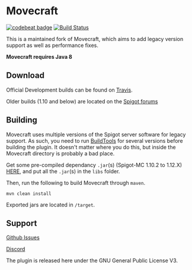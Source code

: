 Movecraft
======
[![codebeat badge](https://codebeat.co/badges/77751ae4-80f7-460a-a225-0e3ae8cbbab1)](https://codebeat.co/projects/github-com-apdevteam-movecraft-master)
[![Build Status](https://travis-ci.org/APDevTeam/Movecraft.svg?branch=master)](https://travis-ci.org/APDevTeam/Movecraft)

This is a maintained fork of Movecraft, which aims to add legacy version support as well as performance fixes.

**Movecraft requires Java 8**

## Download

Official Development builds can be found on [Travis](https://travis-ci.org/APDevTeam/Movecraft).

Older builds (1.10 and below) are located on the [Spigot forums](https://www.spigotmc.org/resources/movecraft.31321/)

## Building
Movecraft uses multiple versions of the Spigot server software for legacy support. As such, you need to run [BuildTools](https://www.spigotmc.org/wiki/buildtools/) for several versions before building the plugin. It doesn't matter where you do this, but inside the Movecraft directory is probably a bad place.

Get some pre-compiled dependancy `.jar`(s) (Spigot-MC 1.10.2 to 1.12.X) [HERE](https://drive.google.com/drive/folders/11yJICZ8IlmV3uEw1QPp9fMmNIJsW57RU?usp=sharing), and put all the `.jar`(s) in the `libs` folder.

Then, run the following to build Movecraft through `maven`.
```
mvn clean install
```
Exported jars are located in `/target`.

## Support
[Github Issues](https://github.com/apdevteam/movecraft/issues)

[Discord](http://bit.ly/JoinAP-Dev)

The plugin is released here under the GNU General Public License V3. 
